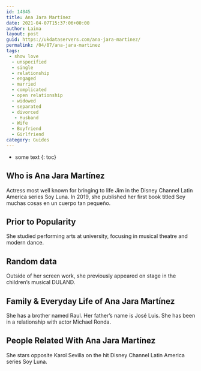 ```yaml
---
id: 14845
title: Ana Jara Martínez
date: 2021-04-07T15:37:06+00:00
author: Laima
layout: post
guid: https://ukdataservers.com/ana-jara-martinez/
permalink: /04/07/ana-jara-martinez
tags:
 - show love
  - unspecified
  - single
  - relationship
  - engaged
  - married
  - complicated
  - open relationship
  - widowed
  - separated
  - divorced
   - Husband
  - Wife
  - Boyfriend
  - Girlfriend
category: Guides
---
```


* some text
{: toc}


## Who is Ana Jara Martínez
                  
                  
                  
Actress most well known for bringing to life Jim in the Disney Channel Latin America series Soy Luna. In 2019, she published her first book titled Soy muchas cosas en un cuerpo tan pequeño.
                  
              
            
              
            
                
                
                
## Prior to Popularity
                  
                  
                  
She studied performing arts at university, focusing in musical theatre and modern dance.
                  
              
            
              
            
                
                
                
## Random data
                  
                  
                  
Outside of her screen work, she previously appeared on stage in the children&#8217;s musical DULAND.
                  
              
            
              
            
                
                
                
## Family & Everyday Life of Ana Jara Martínez
                  
                  
                  
She has a brother named Raul. Her father&#8217;s name is José Luis. She has been in a relationship with actor Michael Ronda.
                  
              
            
              
            
                
                
                
## People Related With Ana Jara Martínez
                  
                  
                  
She stars opposite Karol Sevilla on the hit Disney Channel Latin America series Soy Luna.
                  
              
            
              
            
                
              
            
              
              
            
            
              
            
          
          
          